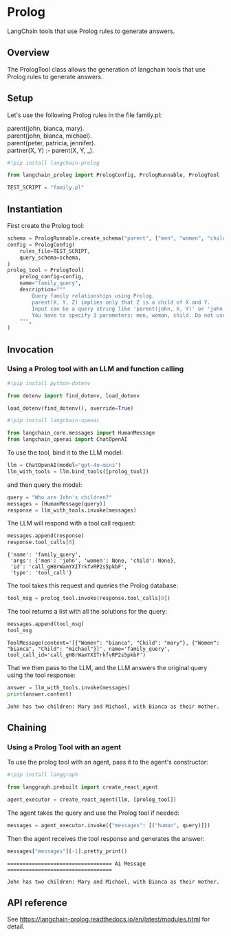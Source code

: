 # Prolog

LangChain tools that use Prolog rules to generate answers.

## Overview

The PrologTool class allows the generation of langchain tools that use Prolog rules to generate answers.

## Setup

Let's use the following Prolog rules in the file family.pl:

parent(john, bianca, mary).\
parent(john, bianca, michael).\
parent(peter, patricia, jennifer).\
partner(X, Y) :- parent(X, Y, _).


```python
#!pip install langchain-prolog

from langchain_prolog import PrologConfig, PrologRunnable, PrologTool

TEST_SCRIPT = "family.pl"
```

## Instantiation

First create the Prolog tool:


```python
schema = PrologRunnable.create_schema("parent", ["men", "women", "child"])
config = PrologConfig(
    rules_file=TEST_SCRIPT,
    query_schema=schema,
)
prolog_tool = PrologTool(
    prolog_config=config,
    name="family_query",
    description="""
        Query family relationships using Prolog.
        parent(X, Y, Z) implies only that Z is a child of X and Y.
        Input can be a query string like 'parent(john, X, Y)' or 'john, X, Y'"
        You have to specify 3 parameters: men, woman, child. Do not use quotes.
    """,
)
```

## Invocation

### Using a Prolog tool with an LLM and function calling


```python
#!pip install python-dotenv

from dotenv import find_dotenv, load_dotenv

load_dotenv(find_dotenv(), override=True)

#!pip install langchain-openai

from langchain_core.messages import HumanMessage
from langchain_openai import ChatOpenAI
```

To use the tool, bind it to the LLM model:


```python
llm = ChatOpenAI(model="gpt-4o-mini")
llm_with_tools = llm.bind_tools([prolog_tool])
```

and then query the model:


```python
query = "Who are John's children?"
messages = [HumanMessage(query)]
response = llm_with_tools.invoke(messages)
```

The LLM will respond with a tool call request:


```python
messages.append(response)
response.tool_calls[0]
```



```output
{'name': 'family_query',
 'args': {'men': 'john', 'women': None, 'child': None},
 'id': 'call_gH8rWamYXITrkfvRP2s5pkbF',
 'type': 'tool_call'}
```


The tool takes this request and queries the Prolog database:


```python
tool_msg = prolog_tool.invoke(response.tool_calls[0])
```

The tool returns a list with all the solutions for the query:


```python
messages.append(tool_msg)
tool_msg
```



```output
ToolMessage(content='[{"Women": "bianca", "Child": "mary"}, {"Women": "bianca", "Child": "michael"}]', name='family_query', tool_call_id='call_gH8rWamYXITrkfvRP2s5pkbF')
```


That we then pass to the LLM, and the LLM answers the original query using the tool response:


```python
answer = llm_with_tools.invoke(messages)
print(answer.content)
```
```output
John has two children: Mary and Michael, with Bianca as their mother.
```
## Chaining

### Using a Prolog Tool with an agent

To use the prolog tool with an agent, pass it to the agent's constructor:


```python
#!pip install langgraph

from langgraph.prebuilt import create_react_agent

agent_executor = create_react_agent(llm, [prolog_tool])
```

The agent takes the query and use the Prolog tool if needed:


```python
messages = agent_executor.invoke({"messages": [("human", query)]})
```

Then the agent receives​ the tool response and generates the answer:


```python
messages["messages"][-1].pretty_print()
```
```output
================================== Ai Message ==================================

John has two children: Mary and Michael, with Bianca as their mother.
```
## API reference

See https://langchain-prolog.readthedocs.io/en/latest/modules.html for detail.


```python

```
